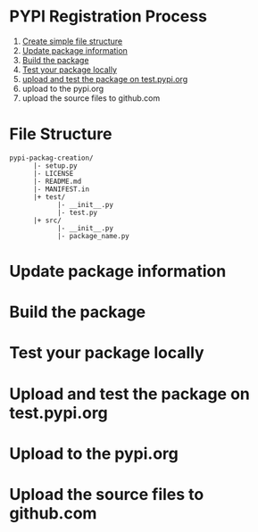 # PYPI Registration Process 

1. [Create simple file structure](#file-structure)
2. [Update package information](#update-package-information)
3. [Build the package](#build-the-package)
4. [Test your package locally](#test-your-package-locally)
5. [upload and test the package on test.pypi.org](#upload-and-test-the-package-on-test.pypi.org)
6. upload to the pypi.org
7. upload the source files to github.com

# File Structure


```
pypi-packag-creation/
      |- setup.py
      |- LICENSE
      |- README.md
      |- MANIFEST.in
      |+ test/
            |- __init__.py
            |- test.py
      |+ src/
            |- __init__.py
            |- package_name.py
```

# Update package information

# Build the package

# Test your package locally

# Upload and test the package on test.pypi.org

# Upload to the pypi.org

# Upload the source files to github.com















